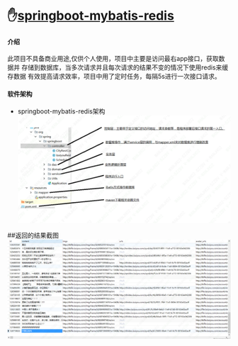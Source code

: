 # ✋[springboot-mybatis-redis](https://gitee.com/jianhuawan/XiaoShouJia.git)

#### 介绍
此项目不具备商业用途,仅供个人使用，项目中主要是访问最右app接口，获取数据并
存储到数据库，当多次请求并且每次请求的结果不变的情况下使用redis来缓存数据
有效提高请求效率，项目中用了定时任务，每隔5s进行一次接口请求。

#### 软件架构
- springboot-mybatis-redis架构
![mkdocs](images/springboot.png)

##返回的结果截图
![mkdocs](images/datatemp.png)












